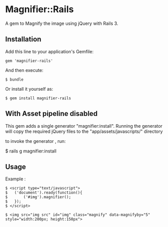 # Magnifier::Rails


A gem to Magnify the image using jQuery with Rails 3.

## Installation

Add this line to your application's Gemfile:

    gem 'magnifier-rails'

And then execute:

    $ bundle 

Or install it yourself as:

    $ gem install magnifier-rails


## With Asset pipeline disabled

This gem adds a single generator "magnifier:install". Running the generator will copy the required jQuery files to the "app/assets/javascripts/" directory

to invoke the generator , run: 

$ rails g magnifier:install

## Usage

Example : 

	$ <script type="text/javascript">
  	$	('document').ready(function(){
  	$		('#img').magnifier();
  	$	});
 	$ </script>

  	$ <img src="img src" id="img" class="magnify" data-magnifyby="5" style="width:200px; height:150px">



